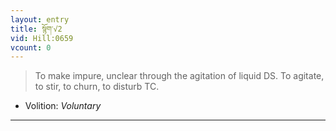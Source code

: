 ```yaml
---
layout: entry
title: སྙོག་√2
vid: Hill:0659
vcount: 0
---
```

> To make impure, unclear through the agitation of liquid DS\. To agitate, to stir, to churn, to disturb TC\.

* Volition: _Voluntary_

---

